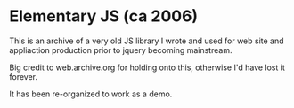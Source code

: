# Elementary JS (ca 2006)

This is an archive of a very old JS library I wrote and used for web site and appliaction production prior to jquery becoming mainstream. 

Big credit to web.archive.org for holding onto this, otherwise I'd have lost it forever. 

It has been re-organized to work as a demo.


